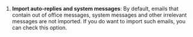<!-- markdownlint-disable-file MD041 -->
1. **Import auto-replies and system messages**: By default, emails that contain out of office messages, system messages and other irrelevant messages are not imported. If you do want to import such emails, you can check this option.

